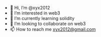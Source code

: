 - 👋 Hi, I’m @xyx2012
- 👀 I’m interested in web3
- 🌱 I’m currently learning solidity
- 💞️ I’m looking to collaborate on web3
- 📫 How to reach me xyx2012@gmail.com

<!---
xyx2012/xyx2012 is a ✨ special ✨ repository because its `README.md` (this file) appears on your GitHub profile.
You can click the Preview link to take a look at your changes.
--->
